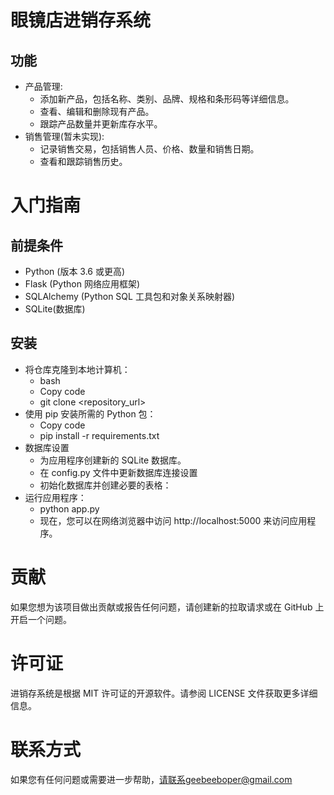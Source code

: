 # 眼镜店进销存系统

## 功能

- 产品管理:
  - 添加新产品，包括名称、类别、品牌、规格和条形码等详细信息。 
  - 查看、编辑和删除现有产品。 
  - 跟踪产品数量并更新库存水平。 
- 销售管理(暂未实现):
  - 记录销售交易，包括销售人员、价格、数量和销售日期。 
  - 查看和跟踪销售历史。

# 入门指南
## 前提条件
+ Python (版本 3.6 或更高)
+ Flask (Python 网络应用框架)
+ SQLAlchemy (Python SQL 工具包和对象关系映射器)
+ SQLite(数据库)

## 安装
+ 将仓库克隆到本地计算机：
  + bash
  + Copy code
  + git clone <repository_url>
+ 使用 pip 安装所需的 Python 包： 
  + Copy code 
  + pip install -r requirements.txt
+ 数据库设置 
  + 为应用程序创建新的 SQLite 数据库。 
  + 在 config.py 文件中更新数据库连接设置 
  + 初始化数据库并创建必要的表格：
+ 运行应用程序： 
  + python app.py 
  + 现在，您可以在网络浏览器中访问 http://localhost:5000 来访问应用程序。
# 贡献
如果您想为该项目做出贡献或报告任何问题，请创建新的拉取请求或在 GitHub 上开启一个问题。

# 许可证
进销存系统是根据 MIT 许可证的开源软件。请参阅 LICENSE 文件获取更多详细信息。

# 联系方式
如果您有任何问题或需要进一步帮助，请联系geebeeboper@gmail.com


